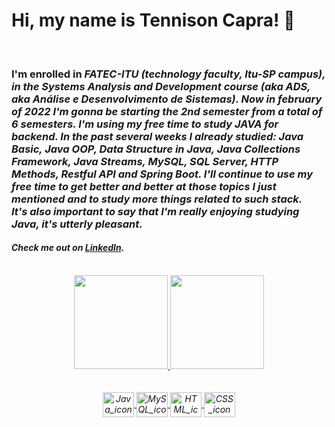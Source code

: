 


# Hi, my name is Tennison Capra! 👋

</br>

<h3>I'm enrolled in <em>FATEC-ITU<em> (technology faculty, Itu-SP campus), in the <em>Systems Analysis and Development</em> course (aka <em>ADS</em>, aka <em>Análise e Desenvolvimento de Sistemas</em>). Now in february of 2022 I'm gonna be starting the 2nd semester from a total of 6 semesters. I'm using my free time to study JAVA for backend. In the past several weeks I already studied: <strong>Java Basic</strong>, <strong>Java OOP</strong>, <strong>Data Structure in Java</strong>, <strong>Java Collections Framework</strong>, <strong>Java Streams</strong>, <strong>MySQL</strong>, <strong>SQL Server</strong>, <strong>HTTP Methods</strong>, <strong>Restful API</strong> and <strong>Spring Boot</strong>. I'll continue to use my free time to get better and better at those topics I just mentioned and to study more things related to such stack.</br>It's also important to say that I'm really enjoying studying Java, it's utterly pleasant.</h3>
 
 <h4>Check me out on <a rel="" href="https://www.linkedin.com/in/tennisonCapra" target="_blank">LinkedIn</a>.</h4>
 </br>
  
<div align="center">
  <a href="https://github.com/teteUser">
  <img height="150em" src="https://github-readme-stats.vercel.app/api?username=teteUser&show_icons=true&theme=dark&include_all_commits=true&count_private=true"/>
  <img height="150em" src="https://github-readme-stats.vercel.app/api/top-langs/?username=teteUser&layout=compact&langs_count=7&theme=dark"/>
</div>
</br>
  
<div style="display: inline_block" align="center"><br>
  <img align="center" alt="Java_icon" height="40" width="50" src="https://cdn.jsdelivr.net/gh/devicons/devicon/icons/java/java-original-wordmark.svg">
  <img align="center" alt="MySQL_icon" height="40" width="50" src="https://cdn.jsdelivr.net/gh/devicons/devicon/icons/mysql/mysql-original-wordmark.svg">
  <img align="center" alt="HTML_icon" height="40" width="50" src="https://cdn.jsdelivr.net/gh/devicons/devicon/icons/html5/html5-original-wordmark.svg">
  <img align="center" alt="CSS_icon" height="40" width="50" src="https://cdn.jsdelivr.net/gh/devicons/devicon/icons/css3/css3-original-wordmark.svg">
</div>
  

